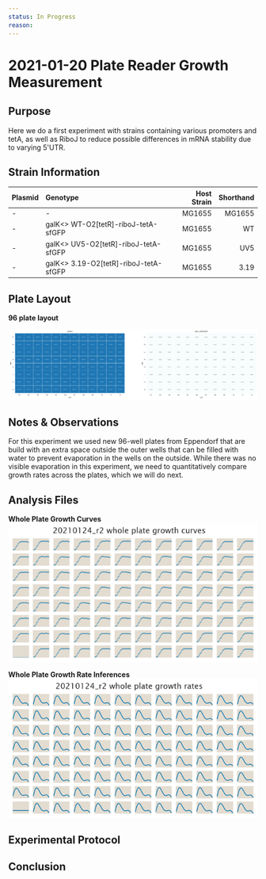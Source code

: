 ```yaml
---
status: In Progress
reason: 
---
```


# 2021-01-20 Plate Reader Growth Measurement

## Purpose
Here we do a first experiment with strains containing various promoters and tetA, as well as RiboJ to reduce possible differences in mRNA stability due to varying 5'UTR.

## Strain Information

| Plasmid | Genotype | Host Strain | Shorthand |
| :------ | :------- | ----------: | --------: |
| -| -| MG1655 | MG1655 |
| -| galK<> WT-O2[tetR]-riboJ-tetA-sfGFP| MG1655 | WT |
| -| galK<> UV5-O2[tetR]-riboJ-tetA-sfGFP| MG1655 | UV5 |
| -| galK<> 3.19-O2[tetR]-riboJ-tetA-sfGFP| MG1655 | 3.19 |



## Plate Layout

**96 plate layout**

![plate layout](output/plate_layout.png)

## Notes & Observations
For this experiment we used new 96-well plates from Eppendorf that are build with an extra space outside the outer wells that can be filled with water to prevent evaporation in the wells on the outside. While there was no visible evaporation in this experiment, we need to quantitatively compare growth rates across the plates, which we will do next.

## Analysis Files

**Whole Plate Growth Curves**
![plate layout](output/growth_plate_summary.png)

**Whole Plate Growth Rate Inferences**
![plate layout](output/growth_rate_summary.png)

## Experimental Protocol


## Conclusion